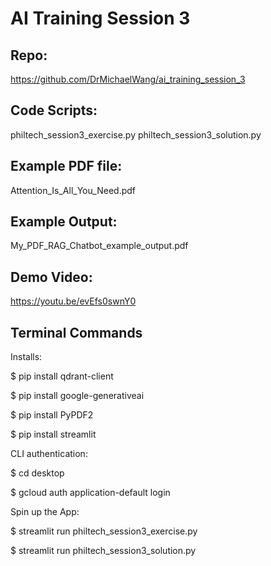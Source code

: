 # AI Training Session 3

## Repo: 
https://github.com/DrMichaelWang/ai_training_session_3

## Code Scripts:
philtech_session3_exercise.py
philtech_session3_solution.py

## Example PDF file:
Attention_Is_All_You_Need.pdf

## Example Output: 
My_PDF_RAG_Chatbot_example_output.pdf

## Demo Video:
https://youtu.be/evEfs0swnY0




## Terminal Commands


Installs:

$ pip install qdrant-client

$ pip install google-generativeai

$ pip install PyPDF2

$ pip install streamlit


CLI authentication:

$ cd desktop

$ gcloud auth application-default login



Spin up the App:

$ streamlit run philtech_session3_exercise.py

$ streamlit run philtech_session3_solution.py


